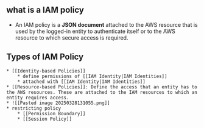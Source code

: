 ## what is a IAM policy
* An IAM policy is a **JSON document** attached to the AWS resource that is used by the logged-in entity to authenticate itself or to the AWS resource to which secure access is required.
## Types of IAM Policy
	* [[Identity-based Policies]]
		* define permissions of [[IAM Identity|IAM Identities]] 
		* attached with [[IAM Identity|IAM Identities]]
	* [[Resource-based Policies]]: Define the access that an entity has to the AWS resources. These are attached to the IAM resources to which an entity requires access.
	* ![[Pasted image 20250328131055.png]]
	* restricting policy
		* [[Permission Boundary]]
		* [[Session Policy]]